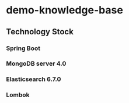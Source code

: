 # demo-knowledge-base
## Technology Stock
### Spring Boot
### MongoDB server 4.0
### Elasticsearch 6.7.0
### Lombok
